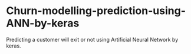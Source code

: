 # Churn-modelling-prediction-using-ANN-by-keras

Predicting a customer will exit or not using Artificial Neural Network by keras. 
